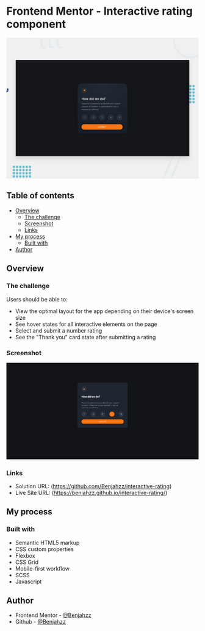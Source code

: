 # Frontend Mentor - Interactive rating component

![Design preview for the Interactive rating component coding challenge](./design/desktop-preview.jpg)
## Table of contents

- [Overview](#overview)
  - [The challenge](#the-challenge)
  - [Screenshot](#screenshot)
  - [Links](#links)
- [My process](#my-process)
  - [Built with](#built-with)
- [Author](#author)



## Overview

### The challenge

Users should be able to:

- View the optimal layout for the app depending on their device's screen size
- See hover states for all interactive elements on the page
- Select and submit a number rating
- See the "Thank you" card state after submitting a rating
### Screenshot

![](./screenshot.png)


### Links

- Solution URL: (https://github.com/Benjahzz/interactive-rating)
- Live Site URL: (https://benjahzz.github.io/interactive-rating/)

## My process

### Built with

- Semantic HTML5 markup
- CSS custom properties
- Flexbox
- CSS Grid
- Mobile-first workflow
- SCSS
- Javascript


## Author

- Frontend Mentor - [@Benjahzz](https://www.frontendmentor.io/profile/Benjahzz)
- Github - [@Benjahzz](https://github.com/Benjahzz)

